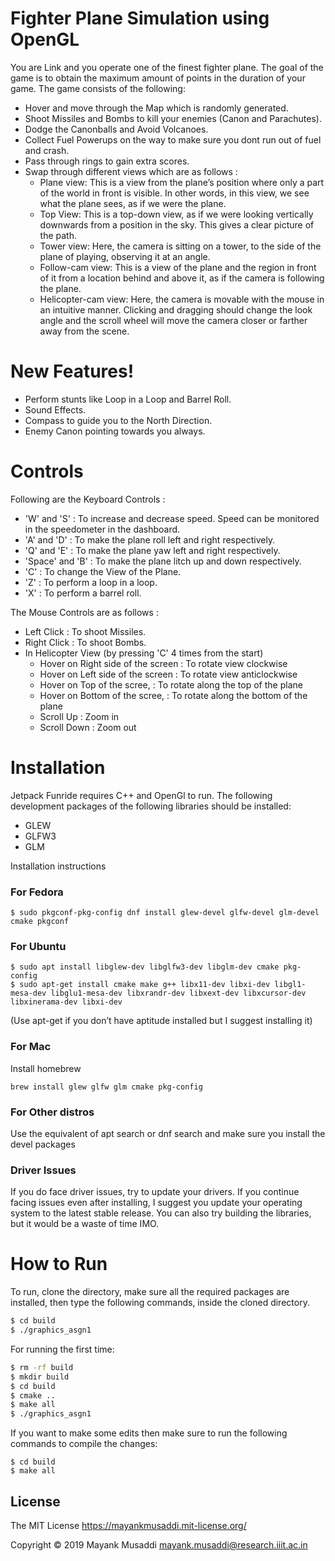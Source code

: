 # Fighter Plane Simulation using OpenGL

You are Link and you operate one of the finest fighter plane.
The goal of the game is to obtain the maximum amount of points in the duration of your game.  The game consists of the following:
  - Hover and move through the Map which is randomly generated.
  - Shoot Missiles and Bombs to kill your enemies (Canon and Parachutes).
  - Dodge the Canonballs and Avoid Volcanoes.
  - Collect Fuel Powerups on the way to make sure you dont run out of fuel and crash.
  - Pass through rings to gain extra scores.
  - Swap through different views which are as follows :
  	- Plane view: This is a view from the plane’s position where only a part of the world in front is visible. In other words, in this view, we see what the plane sees, as if we were the plane.
  	- Top View: This is a top-down view, as if we were looking vertically downwards from a position in the sky. This gives a clear picture of the path.
  	- Tower view: Here, the camera is sitting on a tower, to the side of the plane of playing, observing it at an angle.
  	- Follow-cam view: This is a view of the plane and the region in front of it from a location behind and above it, as if the camera is following the plane.
  	- Helicopter-cam view: Here, the camera is movable with the mouse in an intuitive manner. Clicking and dragging should change the look angle and the scroll wheel will move the camera closer or farther away from the scene.

# New Features!

  - Perform stunts like Loop in a Loop and Barrel Roll.
  - Sound Effects.
  - Compass to guide you to the North Direction.
  - Enemy Canon pointing towards you always.

# Controls

Following are the Keyboard Controls : 
  - 'W' and 'S' : To increase and decrease speed. Speed can be monitored in the speedometer in the dashboard.
  - 'A' and 'D' : To make the plane roll left and right respectively.
  - 'Q' and 'E' : To make the plane yaw left and right respectively.
  - 'Space' and 'B' : To make the plane litch up and down respectively.
  - 'C' : To change the View of the Plane.
  - 'Z' : To perform a loop in a loop.
  - 'X' : To perform a barrel roll.

The Mouse Controls are as follows : 
  - Left Click : To shoot Missiles.
  - Right Click : To shoot Bombs.
  - In Helicopter View (by pressing 'C' 4 times from the start)
  	- Hover on Right side of the screen : To rotate view clockwise
  	- Hover on Left side of the screen : To rotate view anticlockwise
  	- Hover on Top of the scree, : To rotate along the top of the plane
  	- Hover on Bottom of the scree, : To rotate along the bottom of the plane
  	- Scroll Up : Zoom in
  	- Scroll Down : Zoom out

# Installation

Jetpack Funride requires C++ and OpenGl to run.
The following development packages of the following libraries should be installed:
 - GLEW
 - GLFW3
 - GLM

Installation instructions
### For Fedora
```
$ sudo pkgconf-pkg-config dnf install glew-devel glfw-devel glm-devel cmake pkgconf 
```
### For Ubuntu
```
$ sudo apt install libglew-dev libglfw3-dev libglm-dev cmake pkg-config
$ sudo apt-get install cmake make g++ libx11-dev libxi-dev libgl1-mesa-dev libglu1-mesa-dev libxrandr-dev libxext-dev libxcursor-dev libxinerama-dev libxi-dev
```
(Use apt-get if you don’t have aptitude installed but I suggest installing it)
### For Mac
Install homebrew
```
brew install glew glfw glm cmake pkg-config
```
### For Other distros
Use the equivalent of apt search or dnf search and make sure you install the devel packages
### Driver Issues
If you do face driver issues, try to update your drivers. If you continue facing issues even after installing, I suggest you update your operating system to the latest stable release. You can also try building the libraries, but it would be a waste of time IMO.

# How to Run

To run, clone the directory, make sure all the required packages are installed, then type the following commands, inside the cloned directory.

```sh
$ cd build
$ ./graphics_asgn1
```

For running the first time:

```sh
$ rm -rf build
$ mkdir build
$ cd build
$ cmake ..
$ make all
$ ./graphics_asgn1
```

If you want to make some edits then make sure to run the following commands to compile the changes:
```
$ cd build
$ make all
```

License
-------
The MIT License https://mayankmusaddi.mit-license.org/

Copyright &copy; 2019 Mayank Musaddi <mayank.musaddi@research.iiit.ac.in>
